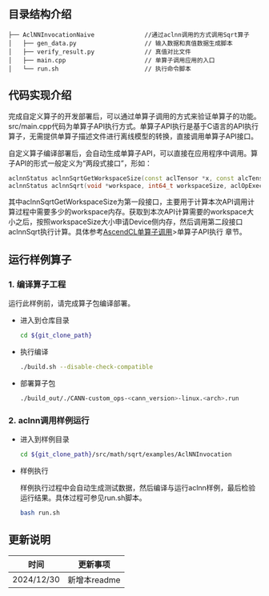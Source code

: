 ## 目录结构介绍
``` 
├── AclNNInvocationNaive              //通过aclnn调用的方式调用Sqrt算子
│   ├── gen_data.py                   // 输入数据和真值数据生成脚本
│   ├── verify_result.py              // 真值对比文件
│   ├── main.cpp                      // 单算子调用应用的入口
│   └── run.sh                        // 执行命令脚本
``` 
## 代码实现介绍
完成自定义算子的开发部署后，可以通过单算子调用的方式来验证单算子的功能。src/main.cpp代码为单算子API执行方式。单算子API执行是基于C语言的API执行算子，无需提供单算子描述文件进行离线模型的转换，直接调用单算子API接口。    

自定义算子编译部署后，会自动生成单算子API，可以直接在应用程序中调用。算子API的形式一般定义为“两段式接口”，形如：
   ```cpp    
   aclnnStatus aclnnSqrtGetWorkspaceSize(const aclTensor *x, const alcTensor *y, uint64_t workspaceSize, aclOpExecutor **executor);
   aclnnStatus aclnnSqrt(void *workspace, int64_t workspaceSize, aclOpExecutor **executor, aclrtStream stream);
   ```
其中aclnnSqrtGetWorkspaceSize为第一段接口，主要用于计算本次API调用计算过程中需要多少的workspace内存。获取到本次API计算需要的workspace大小之后，按照workspaceSize大小申请Device侧内存，然后调用第二段接口aclnnSqrt执行计算。具体参考[AscendCL单算子调用](https://hiascend.com/document/redirect/CannCommunityAscendCInVorkSingleOp)>单算子API执行 章节。

## 运行样例算子
### 1.&nbsp;编译算子工程
运行此样例前，请完成算子包编译部署。
  - 进入到仓库目录

    ```bash
    cd ${git_clone_path}
    ```
  - 执行编译

    ```bash
    ./build.sh --disable-check-compatible
    ```

  - 部署算子包

    ```bash
    ./build_out/./CANN-custom_ops-<cann_version>-linux.<arch>.run
    ```
### 2.&nbsp;aclnn调用样例运行

  - 进入到样例目录

    ```bash
    cd ${git_clone_path}/src/math/sqrt/examples/AclNNInvocation
    ```
  - 样例执行    

    样例执行过程中会自动生成测试数据，然后编译与运行aclnn样例，最后检验运行结果。具体过程可参见run.sh脚本。

    ```bash
    bash run.sh
    ```

## 更新说明
| 时间 | 更新事项 |
|----|------|
| 2024/12/30 | 新增本readme |